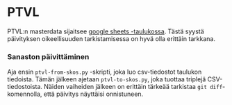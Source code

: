 PTVL
====

PTVL:n masterdata sijaitsee [google sheets -taulukossa](https://docs.google.com/spreadsheets/d/1s5h2QsNB6r0YIao_JEapbaeDIyXao-dWin6mdaPsW5A/edit#gid=1454719279).
Tästä syystä päivityksen oikeellisuuden tarkistamisessa on hyvä olla erittäin tarkkana.

### Sanaston päivittäminen

Aja ensin `ptvl-from-skos.py` -skripti, joka luo csv-tiedostot taulukon tiedoista. Tämän jälkeen ajetaan 
`ptvl-to-skos.py`, joka tuottaa triplejä CSV-tiedostoista. Näiden vaiheiden jälkeen on erittäin tärkeää tarkistaa 
`git diff`-komennolla, että päivitys näyttäisi onnistuneen.
